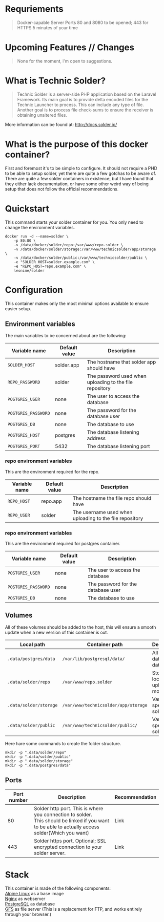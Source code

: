 # Requriements
> Docker-capable Server
> Ports 80 and 8080 to be opened; 443 for HTTPS
> 5 minutes of your time

# Upcoming Features // Changes
> None for the moment, I'm open to suggestions.

# What is Technic Solder?
> Technic Solder is a server-side PHP application based on the Laravel Framework. Its main goal is to provide delta encoded files for the Technic Launcher to process. This can include any type of file. Another goal is to process file check-sums to ensure the receiver is obtaining unaltered files.

More information can be found at: <http://docs.solder.io/>

# What is the purpose of this docker container?
First and foremost it's to be simple to configure. It should not require a PHD to be able to setup solder, yet there are quite a few gotchas to be aware of. There are quite a few solder containers in existence, but I have found that they either lack documentation, or have some other weird way of being setup that does not follow the official recommendations.

# Quickstart
This command starts your solder container for you. You only need to change the environment variables. 

```shell script
docker run -d --name=solder \
    -p 80:80 \
    -v /data/docker/solder/repo:/var/www/repo.solder \
    -v /data/docker/solder/storage:/var/www/technicsolder/app/storage \
    -v /data/docker/solder/public:/var/www/technicsolder/public \
    -e "SOLDER_HOST=solder.example.com" \
    -e "REPO_HOST=repo.example.com" \
    leonime/solder
```

# Configuration
This container makes only the most minimal options available to ensure easier setup.

## Environment variables
The main variables to be concerned about are the following:

|Variable name|Default value|Description|
|------|-------|------|
|`SOLDER_HOST`|solder.app|The hostname that solder app should have|
|`REPO_PASSWORD`|solder|The password used when uploading to the file repository|
|`POSTGRES_USER`|none|The user to access the database|
|`POSTGRES_PASSWORD`|none|The password for the database user|
|`POSTGRES_DB`|none|The database to use|
|`POSTGRES_HOST`|postgres|The database listening address|
|`POSTGRES_PORT`|5432|The database listening port|

### repo environment variables
This are the environment required for the repo.

|Variable name|Default value|Description|
|------|-------|------|
|`REPO_HOST`|repo.app|The hostname the file repo should have|
|`REPO_USER`|solder|The username used when uploading to the file repository|

### repo environment variables
This are the environment required for postgres container.

|Variable name|Default value|Description|
|------|-------|------|
|`POSTGRES_USER`|none|The user to access the database|
|`POSTGRES_PASSWORD`|none|The password for the database user|
|`POSTGRES_DB`|none|The database to use|

## Volumes
All of these volumes should be added to the host, this will ensure a smooth update when a new version of this container is out. 

|Local path|Container path|Description|
|------|------|------|
|`.data/postgres/data`|`/var/lib/postgresql/data/`|All the database data|
|`.data/solder/repo`|`/var/www/repo.solder`|Storage location for uploaded mod files|
|`.data/solder/storage`|`/var/www/technicsolder/app/storage`|Various specific solder files|
|`.data/solder/public`|`/var/www/technicsolder/public/`|Various specific solder files|

Here hare some commands to create the folder structure.
```shell script
mkdir -p ".data/solder/repo"
mkdir -p ".data/solder/public"
mkdir -p ".data/solder/storage"
mkdir -p ".data/postgres/data"
```

## Ports
|Port number|Description|Recommendation|
|-------|-------|------|
|80|Solder http port. This is where you connection to solder. <br /> This should be linked if you want to be able to actually access solder(Which you want)|Link|
|443|Solder https port. Optional; SSL encrypted connection to your solder server.|Link|

# Stack
This container is made of the following components:  
[Alpine Linux](https://alpinelinux.org/) as a base image  
[Nginx](https://nginx.org) as webserver  
[PostgreSQL](https://www.postgresql.org/) as database  
[GFS](https://github.com/zlepper/gfs) as file server (This is a replacement for FTP, and works entirely through your browser.) 



